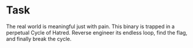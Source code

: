 # Task

The real world is meaningful just with pain. This binary is trapped in a perpetual Cycle of Hatred. Reverse engineer its endless loop, find the flag, and finally break the cycle.

